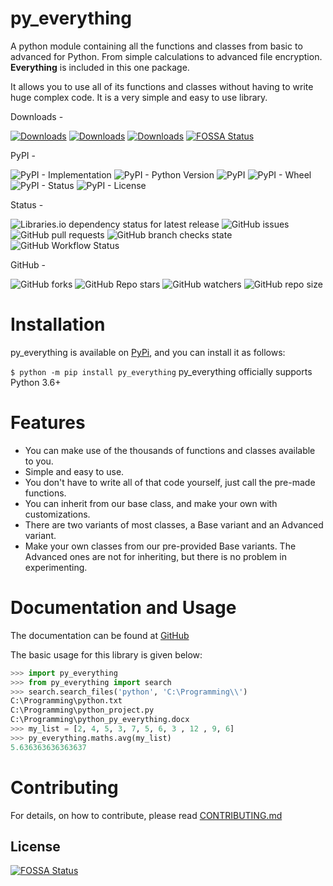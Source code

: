 # py_everything

A python module containing all the functions and classes from basic to advanced for Python. From simple calculations  to advanced file encryption. **Everything** is included in this one package.

It allows you to use all of its functions and classes without having to write huge complex code. It is a very simple and easy to use library. 

Downloads - 

[![Downloads](https://pepy.tech/badge/py-everything)](https://pypi.org/project/py-everything)
[![Downloads](https://pepy.tech/badge/py-everything/month)](https://pypi.org/project/py-everything)
[![Downloads](https://pepy.tech/badge/py-everything/week)](https://pypi.org/project/py-everything)
[![FOSSA Status](https://app.fossa.com/api/projects/git%2Bgithub.com%2Fplay4Tutorials%2Fpy_everything.svg?type=shield)](https://app.fossa.com/projects/git%2Bgithub.com%2Fplay4Tutorials%2Fpy_everything?ref=badge_shield)

PyPI - 

![PyPI - Implementation](https://img.shields.io/pypi/implementation/py-everything?logo=python&logoColor=yellow)
![PyPI - Python Version](https://img.shields.io/pypi/pyversions/py-everything?logo=pypi&logoColor=green)
![PyPI](https://img.shields.io/pypi/v/py-everything?logo=pypi&logoColor=green)
![PyPI - Wheel](https://img.shields.io/pypi/wheel/py-everything)
![PyPI - Status](https://img.shields.io/pypi/status/py-everything)
![PyPI - License](https://img.shields.io/pypi/l/py-everything?color=success)

Status - 

![Libraries.io dependency status for latest release](https://img.shields.io/librariesio/release/pypi/py-everything/1.1.1)
![GitHub issues](https://img.shields.io/github/issues/play4Tutorials/py_everything)
![GitHub pull requests](https://img.shields.io/github/issues-pr/play4Tutorials/py_everything)
![GitHub branch checks state](https://img.shields.io/github/checks-status/play4Tutorials/py_everything/master)
![GitHub Workflow Status](https://img.shields.io/github/workflow/status/play4Tutorials/py_everything/Test%20Package)

GitHub - 

![GitHub forks](https://img.shields.io/github/forks/play4Tutorials/py_everything?style=social)
![GitHub Repo stars](https://img.shields.io/github/stars/play4Tutorials/py_everything?style=social)
![GitHub watchers](https://img.shields.io/github/watchers/play4Tutorials/py_everything?style=social)
![GitHub repo size](https://img.shields.io/github/repo-size/play4Tutorials/py_everything?logo=github)

# Installation

py_everything is available on [PyPi](https://pypi.org/project/py-everything), and you can install it as follows:

`$ python -m pip install py_everything`
py_everything officially supports Python 3.6+

# Features

- You can make use of the thousands of functions and classes available to you.
- Simple and easy to use.
- You don't have to write all of that code yourself, just call the pre-made functions.
- You can inherit from our base class, and make your own with customizations.
- There are two variants of most classes, a Base variant and an Advanced variant.
- Make your own classes from our pre-provided Base variants. The Advanced ones are not for inheriting, but there is no problem in experimenting.

# Documentation and Usage

The documentation can be found at [GitHub](https://github.com/play4Tutorials/py_everything/tree/master/docs)


The basic usage for this library is given below:

```python
>>> import py_everything
>>> from py_everything import search
>>> search.search_files('python', 'C:\Programming\\')
C:\Programming\python.txt
C:\Programming\python_project.py
C:\Programming\python_py_everything.docx
>>> my_list = [2, 4, 5, 3, 7, 5, 6, 3 , 12 , 9, 6]
>>> py_everything.maths.avg(my_list)
5.636363636363637
```
# Contributing

For details, on how to contribute, please read [CONTRIBUTING.md](https://github.com/play4Tutorials/py_everything/tree/master/CONTRIBUTING.md)


## License
[![FOSSA Status](https://app.fossa.com/api/projects/git%2Bgithub.com%2Fplay4Tutorials%2Fpy_everything.svg?type=large)](https://app.fossa.com/projects/git%2Bgithub.com%2Fplay4Tutorials%2Fpy_everything?ref=badge_large)